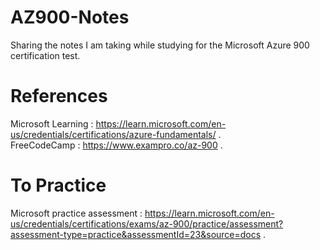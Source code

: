 # AZ900-Notes
Sharing the notes I am taking while studying for the Microsoft Azure 900  certification test. 
# References
Microsoft Learning : https://learn.microsoft.com/en-us/credentials/certifications/azure-fundamentals/ .  <br>
FreeCodeCamp : https://www.exampro.co/az-900 . 
# To Practice 
Microsoft practice assessment : https://learn.microsoft.com/en-us/credentials/certifications/exams/az-900/practice/assessment?assessment-type=practice&assessmentId=23&source=docs . <br>

